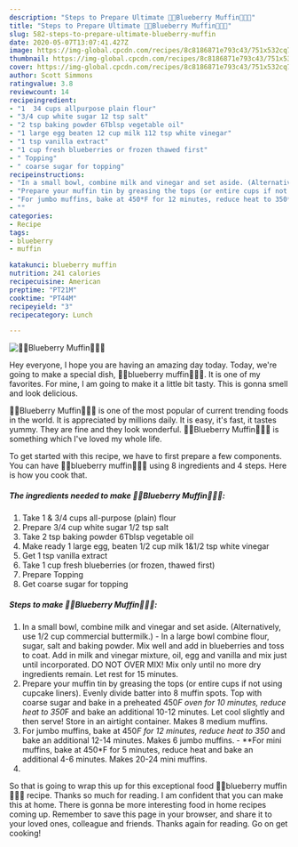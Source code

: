 ```yaml
---
description: "Steps to Prepare Ultimate 🍒🥞Blueberry Muffin🍒🥞🍒"
title: "Steps to Prepare Ultimate 🍒🥞Blueberry Muffin🍒🥞🍒"
slug: 582-steps-to-prepare-ultimate-blueberry-muffin
date: 2020-05-07T13:07:41.427Z
image: https://img-global.cpcdn.com/recipes/8c8186871e793c43/751x532cq70/🍒🥞blueberry-muffin🍒🥞🍒-recipe-main-photo.jpg
thumbnail: https://img-global.cpcdn.com/recipes/8c8186871e793c43/751x532cq70/🍒🥞blueberry-muffin🍒🥞🍒-recipe-main-photo.jpg
cover: https://img-global.cpcdn.com/recipes/8c8186871e793c43/751x532cq70/🍒🥞blueberry-muffin🍒🥞🍒-recipe-main-photo.jpg
author: Scott Simmons
ratingvalue: 3.8
reviewcount: 14
recipeingredient:
- "1  34 cups allpurpose plain flour"
- "3/4 cup white sugar 12 tsp salt"
- "2 tsp baking powder 6Tblsp vegetable oil"
- "1 large egg beaten 12 cup milk 112 tsp white vinegar"
- "1 tsp vanilla extract"
- "1 cup fresh blueberries or frozen thawed first"
- " Topping"
- " coarse sugar for topping"
recipeinstructions:
- "In a small bowl, combine milk and vinegar and set aside. (Alternatively, use 1/2 cup commercial buttermilk.) In a large bowl combine flour, sugar, salt and baking powder. Mix well and add in blueberries and toss to coat. Add in milk and vinegar mixture, oil, egg and vanilla and mix just until incorporated. DO NOT OVER MIX! Mix only until no more dry ingredients remain. Let rest for 15 minutes."
- "Prepare your muffin tin by greasing the tops (or entire cups if not using cupcake liners). Evenly divide batter into 8 muffin spots. Top with coarse sugar and bake in a preheated 450*F oven for 10 minutes, reduce heat to 350*F and bake an additional 10-12 minutes. Let cool slightly and then serve! Store in an airtight container. Makes 8 medium muffins."
- "For jumbo muffins, bake at 450*F for 12 minutes, reduce heat to 350* and bake an additional 12-14 minutes. Makes 6 jumbo muffins. **For mini muffins, bake at 450*F for 5 minutes, reduce heat and bake an additional 4-6 minutes. Makes 20-24 mini muffins."
- ""
categories:
- Recipe
tags:
- blueberry
- muffin

katakunci: blueberry muffin 
nutrition: 241 calories
recipecuisine: American
preptime: "PT21M"
cooktime: "PT44M"
recipeyield: "3"
recipecategory: Lunch

---
```



![🍒🥞Blueberry Muffin🍒🥞🍒](https://img-global.cpcdn.com/recipes/8c8186871e793c43/751x532cq70/🍒🥞blueberry-muffin🍒🥞🍒-recipe-main-photo.jpg)

Hey everyone, I hope you are having an amazing day today. Today, we're going to make a special dish, 🍒🥞blueberry muffin🍒🥞🍒. It is one of my favorites. For mine, I am going to make it a little bit tasty. This is gonna smell and look delicious.



🍒🥞Blueberry Muffin🍒🥞🍒 is one of the most popular of current trending foods in the world. It is appreciated by millions daily. It is easy, it's fast, it tastes yummy. They are fine and they look wonderful. 🍒🥞Blueberry Muffin🍒🥞🍒 is something which I've loved my whole life.


To get started with this recipe, we have to first prepare a few components. You can have 🍒🥞blueberry muffin🍒🥞🍒 using 8 ingredients and 4 steps. Here is how you cook that.

<!--inarticleads1-->

##### The ingredients needed to make 🍒🥞Blueberry Muffin🍒🥞🍒:

1. Take 1 &amp; 3/4 cups all-purpose (plain) flour
1. Prepare 3/4 cup white sugar 1/2 tsp salt
1. Take 2 tsp baking powder 6Tblsp vegetable oil
1. Make ready 1 large egg, beaten 1/2 cup milk 1&amp;1/2 tsp white vinegar
1. Get 1 tsp vanilla extract
1. Take 1 cup fresh blueberries (or frozen, thawed first)
1. Prepare  Topping
1. Get  coarse sugar for topping




<!--inarticleads2-->

##### Steps to make 🍒🥞Blueberry Muffin🍒🥞🍒:

1. In a small bowl, combine milk and vinegar and set aside. (Alternatively, use 1/2 cup commercial buttermilk.) - In a large bowl combine flour, sugar, salt and baking powder. Mix well and add in blueberries and toss to coat. Add in milk and vinegar mixture, oil, egg and vanilla and mix just until incorporated. DO NOT OVER MIX! Mix only until no more dry ingredients remain. Let rest for 15 minutes.
1. Prepare your muffin tin by greasing the tops (or entire cups if not using cupcake liners). Evenly divide batter into 8 muffin spots. Top with coarse sugar and bake in a preheated 450*F oven for 10 minutes, reduce heat to 350*F and bake an additional 10-12 minutes. Let cool slightly and then serve! Store in an airtight container. Makes 8 medium muffins.
1. For jumbo muffins, bake at 450*F for 12 minutes, reduce heat to 350* and bake an additional 12-14 minutes. Makes 6 jumbo muffins. - **For mini muffins, bake at 450*F for 5 minutes, reduce heat and bake an additional 4-6 minutes. Makes 20-24 mini muffins.
1. 




So that is going to wrap this up for this exceptional food 🍒🥞blueberry muffin🍒🥞🍒 recipe. Thanks so much for reading. I am confident that you can make this at home. There is gonna be more interesting food in home recipes coming up. Remember to save this page in your browser, and share it to your loved ones, colleague and friends. Thanks again for reading. Go on get cooking!
